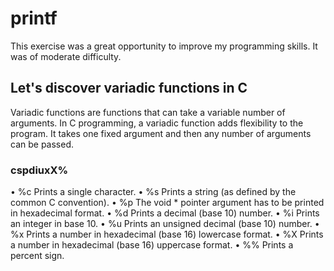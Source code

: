 # printf
This exercise was a great opportunity to improve my programming skills. It was of moderate difficulty.
## Let's discover variadic functions in C
Variadic functions are functions that can take a variable number of arguments. In C programming, a variadic function adds flexibility to the program. It takes one fixed argument and then any number of arguments can be passed.
### cspdiuxX%
• %c Prints a single character.
• %s Prints a string (as defined by the common C convention).
• %p The void * pointer argument has to be printed in hexadecimal format.
• %d Prints a decimal (base 10) number.
• %i Prints an integer in base 10.
• %u Prints an unsigned decimal (base 10) number.
• %x Prints a number in hexadecimal (base 16) lowercase format.
• %X Prints a number in hexadecimal (base 16) uppercase format.
• %% Prints a percent sign.
